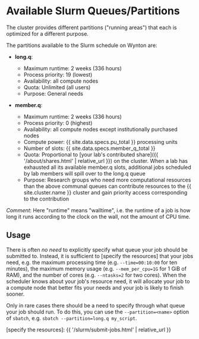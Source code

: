 # Available Slurm Queues/Partitions

The cluster provides different partitions ("running areas") that each is optimized for a different purpose.

The partitions available to the Slurm schedule on Wynton are:

* **long.q**:
  - Maximum runtime: 2 weeks (336 hours)
  - Process priority: 19 (lowest)
  - Availability: all compute nodes
  - Quota: Unlimited (all users)
  - Purpose: General needs

* **member.q**:
  - Maximum runtime: 2 weeks (336 hours)
  - Process priority: 0 (highest)
  - Availability: all compute nodes except institutionally purchased nodes
  - Compute power: {{ site.data.specs.pu_total }} processing units
  - Number of slots: {{ site.data.specs.member_q_total }}
  - Quota: Proportional to [your lab's contributed share]({{ '/about/shares.html' | relative_url }}) on the cluster.  When a lab has exhausted all its available member.q slots, additional jobs scheduled by lab members will spill over to the long.q queue
  - Purpose: Research groups who need more computational resources than the above communal queues can contribute resources to the {{ site.cluster.name }} cluster and gain priority access corresponding to the contribution

_Comment_: Here "runtime" means "walltime", i.e. the runtime of a job is how long it runs according to the clock on the wall, not the amount of CPU time.


## Usage

There is often _no need_ to explicitly specify what queue your job should be submitted to.  Instead, it is sufficient to [specify the resources] that your jobs need, e.g. the maximum processing time (e.g. `--time=00:10:00` for ten minutes), the maximum memory usage (e.g. `--mem_per_cpu=1G` for 1 GiB of RAM), and the number of cores (e.g. `--ntasks=2` for two cores).  When the scheduler knows about your job's resource need, it will allocate your job to a compute node that better fits your needs and your job is likely to finish sooner.

Only in rare cases there should be a need to specify through what queue your job should run.  To do this, you can use the `--partition=<name>` option of `sbatch`, e.g. `sbatch --partition=long.q my_script`.



[steering committee]: http://wynton.ucsf.edu/
[specify the resources]: {{ '/slurm/submit-jobs.html' | relative_url }}

<!--
NOTES:

To list available partitions and their status, do:

    sinfo 
-->
